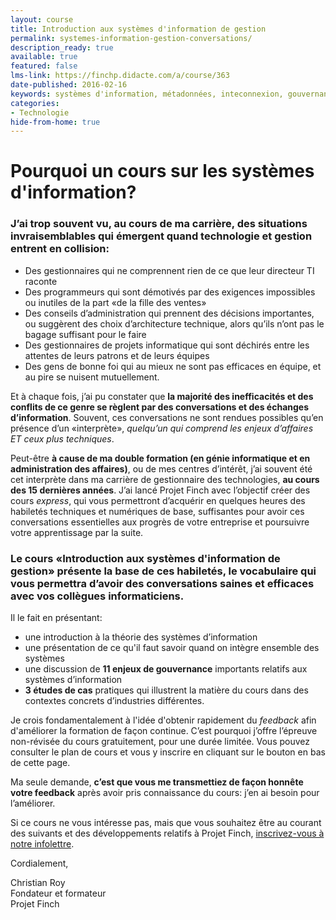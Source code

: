 ```yaml
---
layout: course
title: Introduction aux systèmes d'information de gestion
permalink: systemes-information-gestion-conversations/
description_ready: true
available: true
featured: false
lms-link: https://finchp.didacte.com/a/course/363
date-published: 2016-02-16
keywords: systèmes d'information, métadonnées, inteconnexion, gouvernance, informatique, TI
categories:
- Technologie
hide-from-home: true
---
```

# Pourquoi un cours sur les systèmes d'information?

### J’ai trop souvent vu, au cours de ma carrière, des situations invraisemblables qui émergent quand technologie et gestion entrent en collision:

* Des gestionnaires qui ne comprennent rien de ce que leur directeur TI raconte
* Des programmeurs qui sont démotivés par des exigences impossibles ou inutiles de la part «de la fille des ventes»
* Des conseils d’administration qui prennent des décisions importantes, ou suggèrent des choix d’architecture technique, alors qu’ils n’ont pas le bagage suffisant pour le faire
* Des gestionnaires de projets informatique qui sont déchirés entre les attentes de leurs patrons et de leurs équipes
* Des gens de bonne foi qui au mieux ne sont pas efficaces en équipe, et au pire se nuisent mutuellement.

Et à chaque fois, j’ai pu constater que **la majorité des inefficacités et des conflits de ce genre se règlent par des conversations et des échanges d’information**. Souvent, ces conversations ne sont rendues possibles qu’en présence d’un «interprète», _quelqu’un qui comprend les enjeux d’affaires ET ceux plus techniques_.

Peut-être **à cause de ma double formation (en génie informatique et en administration des affaires)**, ou de mes centres d’intérêt, j’ai souvent été cet interprète dans ma carrière de gestionnaire des technologies, **au cours des 15 dernières années**. J’ai lancé Projet Finch avec l’objectif créer des cours _express_, qui vous permettront d’acquérir en quelques heures des habiletés techniques et numériques de base, suffisantes pour avoir ces conversations essentielles aux progrès de votre entreprise et poursuivre votre apprentissage par la suite.

### Le cours «Introduction aux systèmes d'information de gestion» présente la base de ces habiletés, le vocabulaire qui vous permettra d’avoir des conversations saines et efficaces avec vos collègues informaticiens.

Il le fait en présentant:

* une introduction à la théorie des systèmes d’information
* une présentation de ce qu'il faut savoir quand on intègre ensemble des systèmes
* une discussion de **11 enjeux de gouvernance** importants relatifs aux systèmes d’information
* **3 études de cas** pratiques qui illustrent la matière du cours dans des contextes concrets d’industries différentes.

Je crois fondamentalement à l'idée d'obtenir rapidement du _feedback_ afin d'améliorer la formation de façon continue. C’est pourquoi j’offre l’épreuve non-révisée du cours gratuitement, pour une durée limitée. Vous pouvez consulter le plan de cours et vous y inscrire en cliquant sur le bouton en bas de cette page.

Ma seule demande, **c’est que vous me transmettiez de façon honnête votre feedback** après avoir pris connaissance du cours: j’en ai besoin pour l’améliorer.

Si ce cours ne vous intéresse pas, mais que vous souhaitez être au courant des suivants et des développements relatifs à Projet Finch, [inscrivez-vous à notre infolettre](/newsletter).

Cordialement,

Christian Roy  
Fondateur et formateur  
Projet Finch
